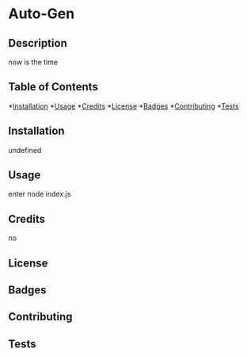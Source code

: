 # Auto-Gen

  ## Description
  now is the time


  ## Table of Contents
  *[Installation](#installation)
  *[Usage](#usage)
  *[Credits](#credits)
  *[License](#license)
  *[Badges](#badges)
  *[Contributing](#contributing)
  *[Tests](#tests)


  ## Installation
  undefined


  ## Usage
  enter node index.js


  ## Credits
  no


  ## License


  ## Badges


  ## Contributing


  ## Tests
  